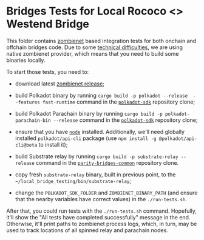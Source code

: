 # Bridges Tests for Local Rococo <> Westend Bridge

This folder contains [zombienet](https://github.com/paritytech/zombienet/) based integration tests for both
onchain and offchain bridges code. Due to some
[technical difficulties](https://github.com/paritytech/parity-bridges-common/pull/2649#issue-1965339051), we
are using native zombienet provider, which means that you need to build some binaries locally.

To start those tests, you need to:

- download latest [zombienet release](https://github.com/paritytech/zombienet/releases);

- build Polkadot binary by running `cargo build -p polkadot --release  --features fast-runtime` command in the
[`polkadot-sdk`](https://github.com/paritytech/polkadot-sdk) repository clone;

- build Polkadot Parachain binary by running `cargo build -p polkadot-parachain-bin --release` command in the
[`polkadot-sdk`](https://github.com/paritytech/polkadot-sdk) repository clone;

- ensure that you have [`node`](https://nodejs.org/en) installed. Additionally, we'll need globally installed
`polkadot/api-cli` package (use `npm install -g @polkadot/api-cli@beta` to install it);

- build Substrate relay by running `cargo build -p substrate-relay --release` command in the
[`parity-bridges-common`](https://github.com/paritytech/parity-bridges-common) repository clone.

- copy fresh `substrate-relay` binary, built in previous point, to the `~/local_bridge_testing/bin/substrate-relay`;

- change the `POLKADOT_SDK_FOLDER` and `ZOMBIENET_BINARY_PATH` (and ensure that the nearby variables
have correct values) in the `./run-tests.sh`.

After that, you could run tests with the `./run-tests.sh` command. Hopefully, it'll show the
"All tests have completed successfully" message in the end. Otherwise, it'll print paths to zombienet
process logs, which, in turn, may be used to track locations of all spinned relay and parachain nodes.
